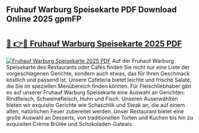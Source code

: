 ## Fruhauf Warburg Speisekarte PDF Download Online 2025 gpmFP

# <h2><a href="http://gc8806.nevu.top/?p=Fruhauf+Warburg+Speisekarte">🔗 👉🔴 Fruhauf Warburg Speisekarte 2025 PDF</a></h2>

[![Fruhauf Warburg Speisekarte 2025 PDF](https://i.imgur.com/dBaPXMq.png)](http://gc8806.nevu.top/?p=Fruhauf+Warburg+Speisekarte)
Auf der Fruhauf Warburg Speisekarte des Restaurants oder Cafés finden Sie nicht nur eine Liste der vorgeschlagenen Gerichte, sondern auch etwas, das für Ihren Geschmack köstlich und passend ist. Unsere Cafeteria bietet leichte und frische Salate, die Sie im speziellen Menübereich finden können. Für Fleischliebhaber gibt es auf unserer Fruhauf Warburg Speisekarte eine Auswahl an Gerichten: Rindfleisch, Schweinefleisch, Huhn und Fisch. Unseren Auserwählten bieten wir exquisite Gerichte wie Schaschlik und Steak an, die auf einem alten, natürlichen Feuer zubereitet werden. Unser Restaurant bietet eine große Auswahl an Desserts, von traditionellen Torten und Kuchen bis hin zu exquisiten Crème Brûlée und Schokoladen-Gateais.
